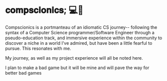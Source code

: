 # 𝐜𝐨𝐦𝐩𝐬𝐜𝐢𝐨𝐧𝐢𝐜𝐬; 💻🤖

Compscionics is a portmanteau of an idiomatic CS journey-- following the syntax of a Computer Science programmer/Software Engineer through a pseudo-education track, and immersive experience within the community to discover a niche in a world I've admired, but have been a little fearful to pursue. This resonates with me.

My journey, as well as my project experience will all be noted here.

I plan to make a bad game but it will be mine
and will pave the way for better bad games
